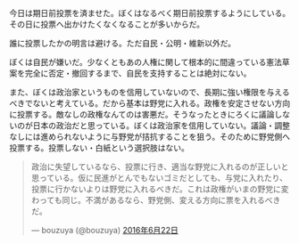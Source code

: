 今日は期日前投票を済ませた。ぼくはなるべく期日前投票するようにしている。その日に投票へ出かけたくなくなることが多いからだ。

誰に投票したかの明言は避ける。ただ自民・公明・維新以外だ。

ぼくは自民が嫌いだ。少なくともあの人権に関して根本的に間違っている憲法草案を完全に否定・撤回するまで、自民を支持することは絶対にない。

また、ぼくは政治家というものを信用していないので、長期に強い権限を与えるべきでないと考えている。だから基本は野党に入れる。政権を安定させない方向に投票する。敵なしの政権なんてのは害悪だ。そうなったときにろくに議論しないのが日本の政治だと思っている。ぼくは政治家を信用していない。議論・調整なしには進められないように与野党が拮抗することを狙う。そのために野党側へ投票する。投票しない・白紙という選択肢はない。

<blockquote class="twitter-tweet" data-lang="ja"><p lang="ja" dir="ltr">政治に失望しているなら、投票に行き、適当な野党に入れるのが正しいと思っている。仮に民進がとんでもないゴミだとしても、与党に入れたり、投票に行かないよりは野党に入れるべきだ。これは政権がいまの野党に変わっても同じ。不満があるなら、野党側、変える方向に票を入れるべきだ。</p>&mdash; bouzuya (@bouzuya) <a href="https://twitter.com/bouzuya/status/745489075893723137">2016年6月22日</a></blockquote>
<script async src="//platform.twitter.com/widgets.js" charset="utf-8"></script>
